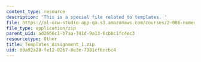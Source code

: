 ```yaml
---
content_type: resource
description: 'This is a special file related to templates. '
file: https://ol-ocw-studio-app-qa.s3.amazonaws.com/courses/2-086-numerical-computation-for-mechanical-engineers-spring-2013/69a92a28fe1282678e3e7981cf6ccbc4_Templates_Assignment_1.zip
file_type: application/zip
parent_uid: ad2666c1-b7aa-741d-9a13-6cbbc1fc4ec3
resourcetype: Other
title: Templates_Assignment_1.zip
uid: 69a92a28-fe12-8267-8e3e-7981cf6ccbc4
---
```

